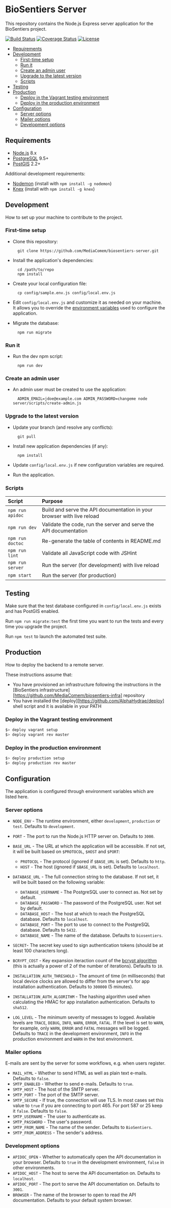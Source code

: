 # BioSentiers Server

This repository contains the Node.js Express server application for the BioSentiers project.

[![Build Status](https://travis-ci.org/MediaComem/biosentiers-backend.svg?branch=master)](https://travis-ci.org/MediaComem/biosentiers-backend)
[![Coverage Status](https://coveralls.io/repos/github/MediaComem/biosentiers-backend/badge.svg?branch=master)](https://coveralls.io/github/MediaComem/biosentiers-backend?branch=master)
[![License](https://img.shields.io/badge/License-MIT-blue.svg)](LICENSE.txt)

<!-- START doctoc generated TOC please keep comment here to allow auto update -->
<!-- DON'T EDIT THIS SECTION, INSTEAD RE-RUN doctoc TO UPDATE -->


- [Requirements](#requirements)
- [Development](#development)
  - [First-time setup](#first-time-setup)
  - [Run it](#run-it)
  - [Create an admin user](#create-an-admin-user)
  - [Upgrade to the latest version](#upgrade-to-the-latest-version)
  - [Scripts](#scripts)
- [Testing](#testing)
- [Production](#production)
  - [Deploy in the Vagrant testing environment](#deploy-in-the-vagrant-testing-environment)
  - [Deploy in the production environment](#deploy-in-the-production-environment)
- [Configuration](#configuration)
  - [Server options](#server-options)
  - [Mailer options](#mailer-options)
  - [Development options](#development-options)

<!-- END doctoc generated TOC please keep comment here to allow auto update -->





## Requirements

* [Node.js](https://nodejs.org) 8.x
* [PostgreSQL](https://www.postgresql.org) 9.5+
* [PostGIS](http://postgis.net) 2.2+

Additional development requirements:

* [Nodemon](https://nodemon.io) (install with `npm install -g nodemon`)
* [Knex](http://knexjs.org) (install with `npm install -g knex`)





## Development

How to set up your machine to contribute to the project.



### First-time setup

* Clone this repository:

        git clone https://github.com/MediaComem/biosentiers-server.git

* Install the application's dependencies:

        cd /path/to/repo
        npm install

* Create your local configuration file:

        cp config/sample.env.js config/local.env.js

* Edit `config/local.env.js` and customize it as needed on your machine.
  It allows you to override the [environment variables](#config) used to configure the application.

* Migrate the database:

        npm run migrate



### Run it

* Run the dev npm script:

        npm run dev



### Create an admin user

* An admin user must be created to use the application:

        ADMIN_EMAIL=jdoe@example.com ADMIN_PASSWORD=changeme node server/scripts/create-admin.js



### Upgrade to the latest version

* Update your branch (and resolve any conflicts):

        git pull

* Install new application dependencies (if any):

        npm install

* Update `config/local.env.js` if new configuration variables are required.

* Run the application.



### Scripts

| Script           | Purpose                                                                |
| :---             | :---                                                                   |
| `npm run apidoc` | Build and serve the API documentation in your browser with live reload |
| `npm run dev`    | Validate the code, run the server and serve the API documentation      |
| `npm run doctoc` | Re-generate the table of contents in README.md                         |
| `npm run lint`   | Validate all JavaScript code with JSHint                               |
| `npm run server` | Run the server (for development) with live reload                      |
| `npm start`      | Run the server (for production)                                        |





## Testing

Make sure that the test database configured in `config/local.env.js` exists and has PostGIS enabled.

Run `npm run migrate:test` the first time you want to run the tests and every time you upgrade the project.

Run `npm test` to launch the automated test suite.





## Production

How to deploy the backend to a remote server.

These instructions assume that:

* You have provisioned an infrastructure following the instructions in the
  [BioSentiers infrastructure][https://github.com/MediaComem/biosentiers-infra] repository
* You have installed the [deploy][https://github.com/AlphaHydrae/deploy] shell script
  and it is available in your PATH



### Deploy in the Vagrant testing environment

```bash
$> deploy vagrant setup
$> deploy vagrant rev master
```



### Deploy in the production environment

```bash
$> deploy production setup
$> deploy production rev master
```





## Configuration

The application is configured through environment variables which are listed here.



### Server options

* `NODE_ENV` - The runtime environment, either `development`, `production` or `test`. Defaults to `development`.
* `PORT` - The port to run the Node.js HTTP server on. Defaults to `3000`.
* `BASE_URL` - The URL at which the application will be accessible.
  If not set, it will be built based on `$PROTOCOL`, `$HOST` and `$PORT`:

  * `PROTOCOL` - The protocol (ignored if `$BASE_URL` is set). Defaults to `http`.
  * `HOST` - The host (ignored if `$BASE_URL` is set). Defaults to `localhost`.
* `DATABASE_URL` - The full connection string to the database.
  If not set, it will be built based on the following variable:

  * `DATABASE_USERNAME` - The PostgreSQL user to connect as. Not set by default.
  * `DATABASE_PASSWORD` - The password of the PostgreSQL user. Not set by default.
  * `DATABASE_HOST` - The host at which to reach the PostgreSQL database. Defaults to `localhost`.
  * `DATABASE_PORT` - The port to use to connect to the PostgreSQL database. Defaults to `5432`.
  * `DATABASE_NAME` - The name of the database. Defaults to `biosentiers`.
* `SECRET`- The secret key used to sign authentication tokens (should be at least 100 characters long).
* `BCRYPT_COST` - Key expansion iteraction count of the [bcrypt algorithm](https://en.wikipedia.org/wiki/Bcrypt)
                  (this is actually a power of 2 of the number of iterations). Defaults to `10`.
* `INSTALLATION_AUTH_THRESHOLD` - The amount of time (in milliseconds) that local device clocks are allowed to differ from the server's
                                  for app installation authentication. Defaults to `300000` (5 minutes).
* `INSTALLATION_AUTH_ALGORITHM` - The hashing algorithm used when calculating the HMAC for app installation authentication.
                                  Defaults to `sha512`.
* `LOG_LEVEL` - The minimum severity of messages to logged.
                Available levels are `TRACE`, `DEBUG`, `INFO`, `WARN`, `ERROR`, `FATAL`.
                If the level is set to `WARN`, for example, only `WARN`, `ERROR` and `FATAL` messages will be logged.
                Defaults to `TRACE` in the development environment, `INFO` in the production environment and `WARN` in the test environment.

### Mailer options

E-mails are sent by the server for some workflows, e.g. when users register.

* `MAIL_HTML` - Whether to send HTML as well as plain text e-mails. Defaults to `false`.
* `SMTP_ENABLED` - Whether to send e-mails. Defaults to `true`.
* `SMTP_HOST` - The host of the SMTP server.
* `SMTP_PORT` - The port of the SMTP server.
* `SMTP_SECURE` - If true, the connection will use TLS.
  In most cases set this value to `true` if you are connecting to port 465. For port 587 or 25 keep it `false`.
  Defaults to `false`.
* `SMTP_USERNAME` - The user to authenticate as.
* `SMTP_PASSWORD` - The user's password.
* `SMTP_FROM_NAME` - The name of the sender. Defaults to `BioSentiers`.
* `SMTP_FROM_ADDRESS` - The sender's address.



### Development options

* `APIDOC_OPEN` - Whether to automatically open the API documentation in your browser.
                  Defaults to `true` in the development environment, `false` in other environments.
* `APIDOC_HOST` - The host to serve the API documentation on. Defaults to `localhost`.
* `APIDOC_PORT` - The port to serve the API documentation on. Defaults to `3001`.
* `BROWSER` - The name of the browser to open to read the API documentation.
              Defaults to your default system browser.
